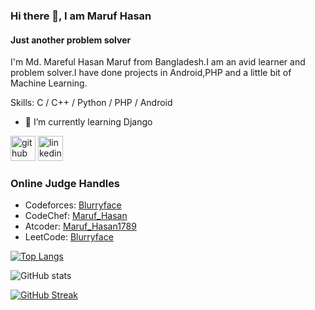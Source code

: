 ### Hi there 👋, I am Maruf Hasan
#### Just another problem solver
I'm Md. Mareful Hasan Maruf from Bangladesh.I am an avid learner and problem solver.I have done projects in Android,PHP and a little bit of Machine Learning.

Skills: C / C++ / Python / PHP / Android

- 🌱 I’m currently learning Django 


[<img src='https://cdn.jsdelivr.net/npm/simple-icons@3.0.1/icons/github.svg' alt='github' height='40'>](https://github.com/https://github.com/Maruf-Hasan1789)  [<img src='https://cdn.jsdelivr.net/npm/simple-icons@3.0.1/icons/linkedin.svg' alt='linkedin' height='40'>](https://www.linkedin.com/in/https://www.linkedin.com/in/maruf-hasan-951b6320a//)  

### Online Judge Handles
- Codeforces: [Blurryface](https://codeforces.com/profile/Blurryface)
- CodeChef: [Maruf_Hasan](https://www.codechef.com/users/maruf_hasan)
- Atcoder: [Maruf_Hasan1789](https://atcoder.jp/users/Maruf_Hasan1789)
- LeetCode: [Blurryface](https://leetcode.com/_blurryface_/)



[![Top Langs](https://github-readme-stats.vercel.app/api/top-langs/?username=Maruf-Hasan1789)](https://github.com/Maruf-Hasan1789)

![GitHub stats](https://github-readme-stats.vercel.app/api?username=Maruf-Hasan1789&show_icons=true)  


[![GitHub Streak](https://streak-stats.demolab.com/?user=Maruf-Hasan1789)](https://git.io/streak-stats)

